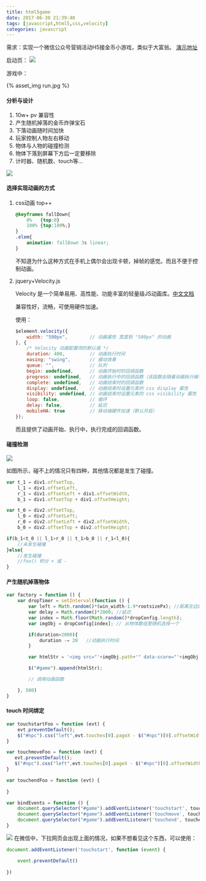 ```yaml
---
title: html5game
date: 2017-06-30 21:39:40
tags: [javascript,html5,css,velocity]
categories: javascript
---
```

需求：实现一个微信公众号营销活动H5接金币小游戏，类似于大富翁。 [演示地址](http://qhxing.site/game/game.html)

启动页：
![](http://cdn.cqyyy.cn/pic/20190528152933.jpg)

<!-- more -->

游戏中：

{% asset_img run.jpg %}

#### 分析与设计

1. 10w+ pv  兼容性
2. 产生随机掉落的金币炸弹宝石
3. 下落动画随时间加快
4. 玩家控制人物左右移动
5. 物体与人物的碰撞检测
6. 物体下落到屏幕下方后一定要移除 
7. 计时器、随机数、touch等...

![](http://cdn.cqyyy.cn/pic/20190528152952.jpg)

#### 选择实现动画的方式

1. css动画 top++ 

    ```css
    @keyframes fallDown{
        0%   {top:0}
        100% {top:100%;}
    }
    .elem{
        animation: fallDown 3s linear;
    }
    ```
    不知道为什么这种方式在手机上偶尔会出现卡顿，掉帧的感觉。而且不便于控制动画。

2. jquery+Velocity.js

    Velocity 是一个简单易用、高性能、功能丰富的轻量级JS动画库。[中文文档](http://www.mrfront.com/docs/velocity.js/index.html/ "velocity")
    
    兼容性好，流畅，可使用硬件加速。

    使用：

    ```javascript
    $element.velocity({
        width: "500px",        // 动画属性 宽度到 "500px" 的动画
    }, {
        /* Velocity 动画配置项的默认值 */
        duration: 400,         // 动画执行时间
        easing: "swing",       // 缓动效果
        queue: "",             // 队列
        begin: undefined,      // 动画开始时的回调函数
        progress: undefined,   // 动画执行中的回调函数（该函数会随着动画执行被不断触发）
        complete: undefined,   // 动画结束时的回调函数
        display: undefined,    // 动画结束时设置元素的 css display 属性
        visibility: undefined, // 动画结束时设置元素的 css visibility 属性
        loop: false,           // 循环
        delay: false,          // 延迟
        mobileHA: true         // 移动端硬件加速（默认开启）
    });
    ```
    而且提供了动画开始、执行中，执行完成的回调函数。

#### 碰撞检测

![](http://cdn.cqyyy.cn/pic/20190528153015.jpg)

如图所示，碰不上的情况只有四种，其他情况都是发生了碰撞。

```javascript
var t_1 = div1.offsetTop, 
    l_1 = div1.offsetLeft,
    r_1 = div1.offsetLeft + div1.offsetWidth,
    b_1 = div1.offsetTop + div1.offsetHeight;

var t_0 = div2.offsetTop,
    l_0 = div2.offsetLeft;
    r_0 = div2.offsetLeft + div2.offsetWidth,
    b_0 = div2.offsetTop + div2.offsetHeight;

if(b_1<t_0 || l_1>r_0 || t_1>b_0 || r_1<l_0){
    //未发生碰撞
}else{
    //发生碰撞
    //foo() 积分 + 或 -
}
```

#### 产生随机掉落物体

```javascript
var factory = function () {
    var dropTimer = setInterval(function () {
        var left = Math.random()*(win_width-1.9*rootsizePx); //距离左边的宽度
        var delay = Math.random()*2000; //延迟
        var index = Math.floor(Math.random()*dropConfig.length); 
        var imgObj = dropConfig[index]; // 从物体数组里随机选择一个

        if(duration>2000){
            duration -= 20   //动画执行时间
        }

        var htmlStr = '<img src="'+imgObj.path+'" data-score="'+imgObj.score+'" data-delay="'+delay+'" data-duration="'+duration+'" class="dropDown" style="left:'+left+'px;width:'+imgObj.width+'"/>';

        $("#game").append(htmlStr);

        // 调用动画函数

    }, 500)
}
```

#### touch 时间绑定

```javascript
var touchstartFoo = function (evt) {
    evt.preventDefault();
    $("#npc").css("left",evt.touches[0].pageX - $("#npc")[0].offsetWidth/2 + 'px');
}

var touchmoveFoo = function (evt) {
   evt.preventDefault();
   $("#npc").css("left",evt.touches[0].pageX - $("#npc")[0].offsetWidth/2 + 'px');
}

var touchendFoo = function (evt) {
    
}

var bindEvents = function () {
    document.querySelector("#game").addEventListener('touchstart', touchstartFoo, false);
    document.querySelector("#game").addEventListener('touchmove', touchmoveFoo, false);
    document.querySelector("#game").addEventListener('touchend', touchendFoo, false);
}
```
![](http://cdn.cqyyy.cn/pic/20190528153034.png)
在微信中，下拉网页会出现上面的情况，如果不想看见这个东西，可以使用：

```javascript
document.addEventListener('touchstart', function (event) {

    event.preventDefault()
    
})

```
